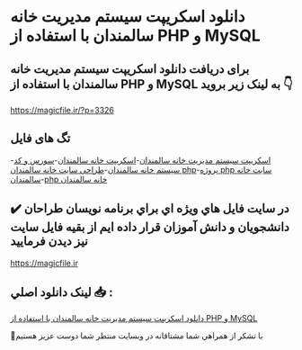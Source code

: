 # دانلود اسکریپت سیستم مدیریت خانه سالمندان با استفاده از PHP و MySQL

## برای دریافت دانلود اسکریپت سیستم مدیریت خانه سالمندان با استفاده از PHP و MySQL به لینک زیر بروید 👇

https://magicfile.ir/?p=3326

## تگ های فایل

-[اسکریپت سیستم مدیریت خانه سالمندان](https://magicfile.ir/product/%d8%a7%d8%b3%da%a9%d8%b1%db%8c%d9%be%d8%aa%d8%b3%db%8c%d8%b3%d8%aa%d9%85-%d9%85%d8%af%db%8c%d8%b1%db%8c%d8%aa-%d8%ae%d8%a7%d9%86%d9%87-%d8%b3%d8%a7%d9%84%d9%85%d9%86%d8%af%d8%a7%d9%86-php/)-[اسکریپت خانه سالمندان](https://magicfile.ir/product/%d8%a7%d8%b3%da%a9%d8%b1%db%8c%d9%be%d8%aa%d8%b3%db%8c%d8%b3%d8%aa%d9%85-%d9%85%d8%af%db%8c%d8%b1%db%8c%d8%aa-%d8%ae%d8%a7%d9%86%d9%87-%d8%b3%d8%a7%d9%84%d9%85%d9%86%d8%af%d8%a7%d9%86-php/)-[سورس و کد سیستم خانه سالمندان](https://magicfile.ir/product/%d8%a7%d8%b3%da%a9%d8%b1%db%8c%d9%be%d8%aa%d8%b3%db%8c%d8%b3%d8%aa%d9%85-%d9%85%d8%af%db%8c%d8%b1%db%8c%d8%aa-%d8%ae%d8%a7%d9%86%d9%87-%d8%b3%d8%a7%d9%84%d9%85%d9%86%d8%af%d8%a7%d9%86-php/)-[طراحی سایت خانه سالمندان php](https://magicfile.ir/product/%d8%a7%d8%b3%da%a9%d8%b1%db%8c%d9%be%d8%aa%d8%b3%db%8c%d8%b3%d8%aa%d9%85-%d9%85%d8%af%db%8c%d8%b1%db%8c%d8%aa-%d8%ae%d8%a7%d9%86%d9%87-%d8%b3%d8%a7%d9%84%d9%85%d9%86%d8%af%d8%a7%d9%86-php/)-[پروژه php سایت خانه سالمندان](https://magicfile.ir/product/%d8%a7%d8%b3%da%a9%d8%b1%db%8c%d9%be%d8%aa%d8%b3%db%8c%d8%b3%d8%aa%d9%85-%d9%85%d8%af%db%8c%d8%b1%db%8c%d8%aa-%d8%ae%d8%a7%d9%86%d9%87-%d8%b3%d8%a7%d9%84%d9%85%d9%86%d8%af%d8%a7%d9%86-php/)-[php خانه سالمندان](https://magicfile.ir/product/%d8%a7%d8%b3%da%a9%d8%b1%db%8c%d9%be%d8%aa%d8%b3%db%8c%d8%b3%d8%aa%d9%85-%d9%85%d8%af%db%8c%d8%b1%db%8c%d8%aa-%d8%ae%d8%a7%d9%86%d9%87-%d8%b3%d8%a7%d9%84%d9%85%d9%86%d8%af%d8%a7%d9%86-php/)

## ✔️ در سايت فايل هاي ويژه اي براي برنامه نويسان طراحان دانشجويان و دانش آموزان قرار داده ايم از بقيه فايل سايت نيز ديدن فرماييد

https://magicfile.ir


## لينک دانلود اصلي 📥 :

[دانلود اسکریپت سیستم مدیریت خانه سالمندان با استفاده از PHP و MySQL](https://magicfile.ir/product/%d8%a7%d8%b3%da%a9%d8%b1%db%8c%d9%be%d8%aa%d8%b3%db%8c%d8%b3%d8%aa%d9%85-%d9%85%d8%af%db%8c%d8%b1%db%8c%d8%aa-%d8%ae%d8%a7%d9%86%d9%87-%d8%b3%d8%a7%d9%84%d9%85%d9%86%d8%af%d8%a7%d9%86-php/) 


🙏با تشکر از همراهي شما مشتاقانه در وبسایت منتظر شما دوست عزیز هستیم

